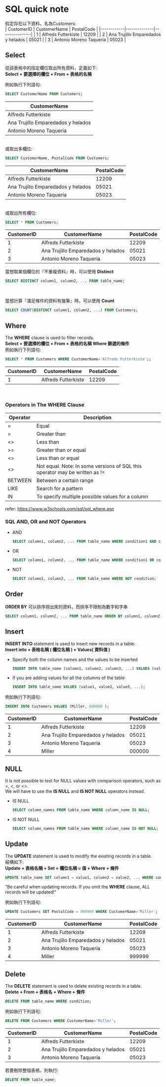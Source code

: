 # SQL quick note

假定存在以下資料，名為Customers:<br>
| CustomerID | CustomerName | PostalCode    |
|------------|--------------|---------------|
| 1          | Alfreds Futterkiste	 | 12209 |
| 2	         | Ana Trujillo Emparedados y helados | 05021 |
| 3          | Antonio Moreno Taquería   | 05023 |

## Select
從該表格中的指定欄位取出所有資料，定義如下:<br>
**Select + 要選擇的欄位 + From + 表格的名稱**<br>

例如執行下列語句:
```sql
SELECT CustomerName FROM Customers;
```
| CustomerName | 
|--------------|
| Alfreds Futterkiste	 |
| Ana Trujillo Emparedados y helados |
| Antonio Moreno Taquería   |

<br>
或取出多欄位:

```sql
SELECT CustomerName, PostalCode FROM Customers;
```
| CustomerName | PostalCode    |
|--------------|---------------|
| Alfreds Futterkiste	 | 12209 |
| Ana Trujillo Emparedados y helados | 05021 |
| Antonio Moreno Taquería   | 05023 |

<br>
或取出所有欄位:

```sql
SELECT * FROM Customers;
```
| CustomerID | CustomerName | PostalCode    |
|------------|--------------|---------------|
| 1          | Alfreds Futterkiste	 | 12209 |
| 2	         | Ana Trujillo Emparedados y helados | 05021 |
| 3          | Antonio Moreno Taquería   | 05023 |

當想取某個欄位的『不重複資料』時，可以使用 **Distinct**
```sql
SELECT DISTINCT column1, column2, ... FROM table_name;
```
<br>

當想計算『滿足條件的資料有幾筆』時，可以使用 **Count**

```sql
SELECT COUNT(DISTINCT column1, column2, ...) FROM Customers;
```

## Where
The **WHERE** clause is used to filter records.<br>
**Select + 要選擇的欄位 + From + 表格的名稱 Where 篩選的條件**<br>
例如執行下列語句:

```sql
SELECT * FROM Customers WHERE CustomerName='Alfreds Futterkiste';;
```
| CustomerID | CustomerName | PostalCode    |
|------------|--------------|---------------|
| 1          | Alfreds Futterkiste	 | 12209 |

<br>

### Operators in The WHERE Clause

| Operator | Description    |
|----------|---------------|
| =	 | Equal |
| >	 | Greater than |
| <>	 | Less than |
| >=	 | Greater than or equal |
| <=	 | Less than or equal |
| <>	 | Not equal. Note: In some versions of SQL this operator may be written as != |
| BETWEEN	 | Between a certain range |
| LIKE	 | Search for a pattern |
| IN	 | 	To specify multiple possible values for a column |

refer: https://www.w3schools.com/sql/sql_where.asp
<br>

### SQL AND, OR and NOT Operators
- AND
  ```sql
  SELECT column1, column2, ... FROM table_name WHERE condition1 AND condition2 AND condition3 ...;
  ```
- OR
  ```sql
  SELECT column1, column2, ... FROM table_name WHERE condition1 OR condition2 OR condition3 ...;
  ```
- NOT
  ```sql
  SELECT column1, column2, ... FROM table_name WHERE NOT condition;
  ```

## Order
**ORDER BY** 可以排序撈出來的資料，而排序不限制為數字和字串<br>
```sql
SELECT column1, column2, ... FROM table_name ORDER BY column1, column2, ... ASC|DESC;
 ```

## Insert
**INSERT INTO** statement is used to insert new records in a table:<br>
**Insert into + 表格名稱 ( 欄位名稱 ) + Values( 資料值 )**<br>

- Specify both the column names and the values to be inserted
  ```sql
  INSERT INTO table_name (column1, column2, column3, ...) VALUES (value1, value2, value3, ...);
   ```

 - If you are adding values for all the columns of the table
 
   ```sql
   INSERT INTO table_name VALUES (value1, value2, value3, ...);
   ```

例如執行下列語句:
```sql
INSERT INTO Customers VALUES (Miller, 000000 );
```
| CustomerID | CustomerName | PostalCode    |
|------------|--------------|---------------|
| 1          | Alfreds Futterkiste	 | 12209 |
| 2	         | Ana Trujillo Emparedados y helados | 05021 |
| 3          | Antonio Moreno Taquería   | 05023 |
| 4          | Miller   | 000000 |


## NULL

It is not possible to test for NULL values with comparison operators, such as =, <, or <>. <br>
We will have to use the **IS NULL** and **IS NOT NULL** operators instead.

- IS NULL
  ```sql
  SELECT column_names FROM table_name WHERE column_name IS NULL;
  ```

- IS NOT NULL
  ```sql
  SELECT column_names FROM table_name WHERE column_name IS NOT NULL;
  ```

## Update
The **UPDATE** statement is used to modify the existing records in a table.<br>
結構如下:<br>
**Update + 表格名稱 + Set + 欄位名稱 = 值 + Where + 條件**
```sql
UPDATE table_name SET column1 = value1, column2 = value2, ... WHERE condition;
```
"Be careful when updating records. If you omit the **WHERE** clause, ALL records will be updated!"<br>

例如執行下列語句:

```sql
UPDATE Customers SET PostalCode = 999999 WHERE CustomerName='Miller';
```
| CustomerID | CustomerName | PostalCode    |
|------------|--------------|---------------|
| 1          | Alfreds Futterkiste	 | 12209 |
| 2	         | Ana Trujillo Emparedados y helados | 05021 |
| 3          | Antonio Moreno Taquería   | 05023 |
| 4          | Miller   | 999999 |

## Delete
The **DELETE** statement is used to delete existing records in a table.<br>
**Delete + From + 表格名 + Where + 條件** <br>

```sql
DELETE FROM table_name WHERE condition;
```

例如執行下列語句:

```sql
DELETE FROM Customers WHERE CustomerName='Miller';
```
| CustomerID | CustomerName | PostalCode    |
|------------|--------------|---------------|
| 1          | Alfreds Futterkiste	 | 12209 |
| 2	         | Ana Trujillo Emparedados y helados | 05021 |
| 3          | Antonio Moreno Taquería   | 05023 |

若要刪除整個表格，則執行:

```sql
DELETE FROM table_name;
```